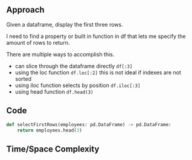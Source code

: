 ## Approach
Given a dataframe, display the first three rows.

I need to find a property or built in function in df that lets me specify the amount of rows to return.

There are multiple ways to accomplish this.
- can slice through the dataframe directly `df[:3]`
- using the loc function `df.loc[:2]` this is not ideal if indexes are not sorted
- using iloc function selects by position `df.iloc[:3]`
- using head function `df.head(3)`

## Code

``` python
def selectFirstRows(employees: pd.DataFrame) -> pd.DataFrame:
    return employees.head(3)
```

## Time/Space Complexity